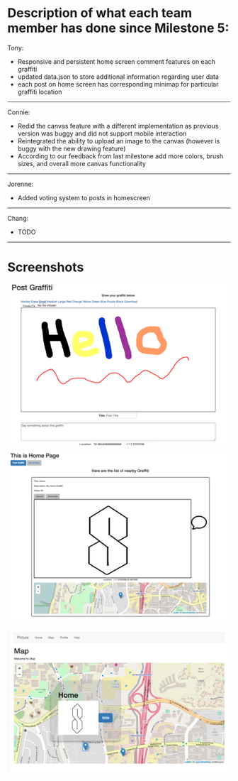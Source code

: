 # Description of what each team member has done since Milestone 5:

Tony:
- Responsive and persistent home screen comment features on each graffiti
- updated data.json to store additional information regarding user data
- each post on home screen has corresponding minimap for particular graffiti location

---

Connie:
- Redid the canvas feature with a different implementation as previous version
  was buggy and did not support mobile interaction
- Reintegrated the ability to upload an image to the canvas (however is buggy with the
  new drawing feature)
- According to our feedback from last milestone add more colors, brush sizes, and 
  overall more canvas functionality

---

Jorenne:
- Added voting system to posts in homescreen

---

Chang:
- TODO

---

# Screenshots 

![alt tag](/images/milestone7pic1.JPG)

![alt tag](/images/milestone7pic2.JPG)

![alt tag](/images/milestone7pic3.JPG)
